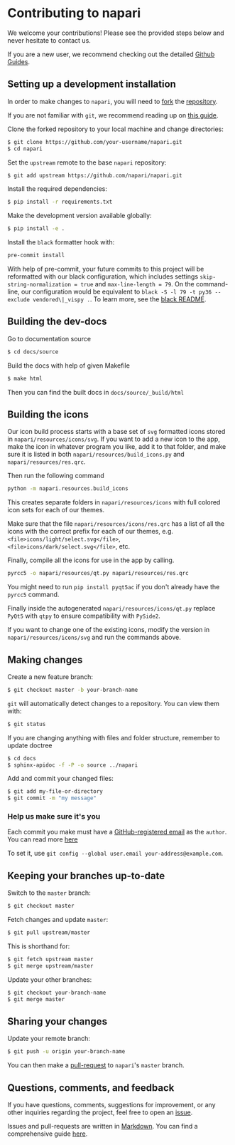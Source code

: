 # Contributing to napari

We welcome your contributions! Please see the provided steps below and never hesitate to contact us.

If you are a new user, we recommend checking out the detailed [Github Guides](https://guides.github.com).

## Setting up a development installation

In order to make changes to `napari`, you will need to [fork](https://guides.github.com/activities/forking/#fork) the
[repository](https://github.com/napari/napari).

If you are not familiar with `git`, we recommend reading up on [this guide](https://guides.github.com/introduction/git-handbook/#basic-git).

Clone the forked repository to your local machine and change directories:
```sh
$ git clone https://github.com/your-username/napari.git
$ cd napari
```

Set the `upstream` remote to the base `napari` repository:
```sh
$ git add upstream https://github.com/napari/napari.git
```

Install the required dependencies:
```sh
$ pip install -r requirements.txt
```

Make the development version available globally:
```sh
$ pip install -e .
```

Install the `black` formatter hook with:
```sh
pre-commit install
```

With help of pre-commit, your future commits to this project will be reformatted with our black configuration,
which includes settings `skip-string-normalization = true` and `max-line-length = 79`.
On the command-line, our configuration would be equivalent to `black -S -l 79 -t py36 --exclude vendored\|_vispy .`.
To learn more, see the [black README](https://github.com/python/black).

## Building the dev-docs

Go to documentation source
```sh
$ cd docs/source
```

Build the docs with help of given Makefile
```sh
$ make html
```

Then you can find the built docs in `docs/source/_build/html`

## Building the icons

Our icon build process starts with a base set of `svg` formatted icons stored in `napari/resources/icons/svg`. If you want to add a new icon to the app, make the icon in whatever program you like, add it to that folder, and make sure it is listed in both `napari/resources/build_icons.py` and `napari/resources/res.qrc`.

Then run the following command

```sh
python -m napari.resources.build_icons
```

This creates separate folders in `napari/resources/icons` with full colored icon sets for each of our themes.

Make sure that the file `napari/resources/icons/res.qrc` has a list of all the icons with the correct prefix for each of our themes, e.g. `<file>icons/light/select.svg</file>`, `<file>icons/dark/select.svg</file>`, etc.

Finally, compile all the icons for use in the app by calling.

```sh
pyrcc5 -o napari/resources/qt.py napari/resources/res.qrc
```

You might need to run `pip install pyqt5ac` if you don't already have the `pyrcc5` command.

Finally inside the autogenerated `napari/resources/icons/qt.py` replace `PyQt5` with `qtpy` to ensure compatibility with `PySide2`.

If you want to change one of the existing icons, modify the version in `napari/resources/icons/svg` and run the commands above.

## Making changes

Create a new feature branch:
```sh
$ git checkout master -b your-branch-name
```

`git` will automatically detect changes to a repository.
You can view them with:
```sh
$ git status
```

If you are changing anything with files and folder structure,
remember to update doctree
```sh
$ cd docs
$ sphinx-apidoc -f -P -o source ../napari
```

Add and commit your changed files:
```sh
$ git add my-file-or-directory
$ git commit -m "my message"
```

### Help us make sure it's you

Each commit you make must have a [GitHub-registered email](https://github.com/settings/emails)
as the `author`. You can read more [here](https://help.github.com/articles/about-commit-email-addresses/)

To set it, use `git config --global user.email your-address@example.com`.

## Keeping your branches up-to-date

Switch to the `master` branch:
```sh
$ git checkout master
```

Fetch changes and update `master`:
```sh
$ git pull upstream/master
```

This is shorthand for:
```sh
$ git fetch upstream master
$ git merge upstream/master
```

Update your other branches:
```sh
$ git checkout your-branch-name
$ git merge master
```

## Sharing your changes

Update your remote branch:
```sh
$ git push -u origin your-branch-name
```

You can then make a [pull-request](https://guides.github.com/activities/forking/#making-a-pull-request) to `napari`'s `master` branch.

## Questions, comments, and feedback

If you have questions, comments, suggestions for improvement, or any other inquiries
regarding the project, feel free to open an [issue](https://github.com/napari/napari/issues).

Issues and pull-requests are written in [Markdown](https://guides.github.com/features/mastering-markdown/#what). You can find a comprehensive guide [here](https://guides.github.com/features/mastering-markdown/#syntax).
